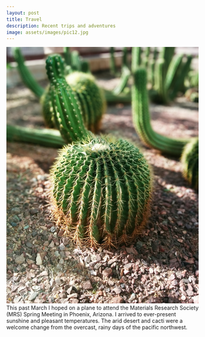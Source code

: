 ```yaml
---
layout: post
title: Travel
description: Recent trips and adventures
image: assets/images/pic12.jpg
---
```


<p><span class="image left"><img src="assets/images/pic13.jpg" alt="" /></span> This past March I hoped on a plane to attend the Materials Research Society (MRS) Spring Meeting in Phoenix, Arizona. I arrived to ever-present sunshine and pleasant temperatures. The arid desert and cacti were a welcome change from the overcast, rainy days of the pacific northwest.</p>


